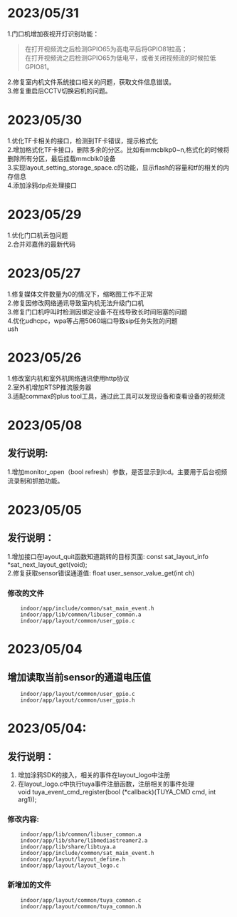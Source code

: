 # 2023/05/31
1.门口机增加夜视开灯识别功能：
> 在打开视频流之后检测GPIO65为高电平后将GPIO81拉高；\
> 在打开视频流之后检测GPIO65为低电平，或者关闭视频流的时候拉低GPIO81。

2.修复室内机文件系统接口相关的问题，获取文件信息错误。 \
3.修复重启后CCTV切换宕机的问题。

# 2023/05/30
1.优化TF卡相关的接口，检测到TF卡错误，提示格式化 \
2.增加格式化TF卡接口，删除多余的分区。比如有mmcblkp0~n,格式化的时候将删除所有分区，最后挂载mmcblk0设备 \
3.实现layout_setting_storage_space.c的功能，显示flash的容量和tf的相关的内存信息 \
4.添加涂鸦dp点处理接口

# 2023/05/29
1.优化门口机丢包问题 \
2.合并邓嘉伟的最新代码

# 2023/05/27
1.修复媒体文件数量为0的情况下，缩略图工作不正常\
2.修复因修改网络通讯导致室内机无法升级门口机\
3.修复门口机呼叫时检测因绑定设备不在线导致长时间阻塞的问题 \
4.优化udhcpc，wpa等占用5060端口导致sip任务失败的问题 \
ush

# 2023/05/26
1.修改室内机和室外机网络通讯使用http协议 \
2.室外机增加RTSP推流服务器 \
3.适配commax的plus tool工具，通过此工具可以发现设备和查看设备的视频流 
# 2023/05/08
## 发行说明:
1.增加monitor_open（bool refresh）参数，是否显示到lcd。主要用于后台视频流录制和抓拍功能。   

# 2023/05/05
## 发行说明：
1.增加接口在layout_quit函数知道跳转的目标页面: const sat_layout_info *sat_next_layout_get(void); \
2.修复获取sensor错误通道值:  float user_sensor_value_get(int ch) 
### 修改的文件        
        indoor/app/include/common/sat_main_event.h
        indoor/app/lib/common/libuser_common.a 
        indoor/app/layout/common/user_gpio.c 




# 2023/05/04
## 增加读取当前sensor的通道电压值
        indoor/app/layout/common/user_gpio.c 
        indoor/app/layout/common/user_gpio.h



# 2023/05/04:
## 发行说明：
1. 增加涂鸦SDK的接入，相关的事件在layout_logo中注册
2. 在layout_logo.c中执行tuya事件注册函数，注册相关的事件处理 \
        void tuya_event_cmd_register(bool (*callback)(TUYA_CMD cmd, int arg1));
### 修改内容: 
        indoor/app/lib/common/libuser_common.a 
        indoor/app/lib/share/libmediastreamer2.a 
        indoor/app/lib/share/libtuya.a 
        indoor/app/include/common/sat_main_event.h 
        indoor/app/layout/layout_define.h 
        indoor/app/layout/layout_logo.c

### 新增加的文件
        indoor/app/layout/common/tuya_common.c 
        indoor/app/layout/common/tuya_common.h       



